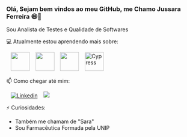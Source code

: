 ### Olá, Sejam bem vindos ao meu GitHub, me Chamo Jussara Ferreira 😄👋
Sou Analista de Testes e Qualidade de Softwares

💻 Atualmente estou aprendendo mais sobre:

<div style="display: inline">
  
  &nbsp;&nbsp;&nbsp;<img widht="50" height="50" src="https://cdn.jsdelivr.net/gh/devicons/devicon/icons/vscode/vscode-original-wordmark.svg" />
  &nbsp;&nbsp;&nbsp;<img widht="50" height="50" src="https://cdn.jsdelivr.net/gh/devicons/devicon/icons/javascript/javascript-original.svg" />
  &nbsp;&nbsp;&nbsp;<img widht="50" height="50" src="https://cdn.jsdelivr.net/gh/devicons/devicon/icons/cucumber/cucumber-plain.svg" />
  &nbsp;&nbsp;&nbsp;<img alt="Cypress" height="50" width="50" src="https://raw.githubusercontent.com/simple-icons/simple-icons/6e46ec1fc23b60c8fd0d2f2ff46db82e16dbd75f/icons/cypress.svg">
  
  
  </div>

📫 Como chegar até mim:

&nbsp;&nbsp;&nbsp;[![Linkedin](https://img.shields.io/badge/linkedin-%230077B5.svg?style=for-the-badge&logo=Linkedin&logoColor=white)](https://linkedin.com/in/jussara-rosa)&nbsp;&nbsp;&nbsp;
<a href = "mailto:contato@jussarar308"><img src="https://img.shields.io/badge/Gmail-D14836?style=for-the-badge&logo=gmail&logoColor=white" target="_blank"></a>

⚡ Curiosidades:
- Também me chamam de "Sara"
- Sou Farmacêutica Formada pela UNIP

